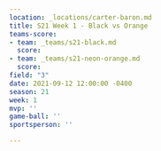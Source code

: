```yaml
---
location: _locations/carter-baron.md
title: S21 Week 1 - Black vs Orange
teams-score:
- team: _teams/s21-black.md
  score: 
- team: _teams/s21-neon-orange.md
  score: 
field: "3"
date: 2021-09-12 12:00:00 -0400
season: 21
week: 1
mvp: ''
game-ball: ''
sportsperson: ''

---
```

